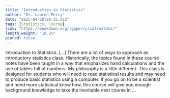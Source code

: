```yaml
---
title: "Introduction to Statistics"
author: "Dr. Lauren Perry"
date: "2025-04-28T20:35:22Z"
tags: [Statistics, Course]
link: "https://bookdown.org/lgpperry/introstats/"
length_weight: "10.2%"
pinned: false
---
```


Introduction to Statistics. [...] There are a lot of ways to approach an introductory statistics class. Historically, the topics found in these course notes have been taught in a way that emphasizes hand calculations and the use of tables full of numbers. My philosophy is a little different. This class is designed for students who will need to read statistical results and may need to produce basic statistics using a computer. If you go on to be a scientist and need more statistical know how, this course will give you enough background knowledge to take the inevitable next course in ...
